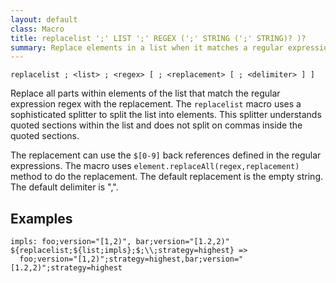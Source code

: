 ```yaml
---
layout: default
class: Macro
title: replacelist ';' LIST ';' REGEX (';' STRING (';' STRING)? )?
summary: Replace elements in a list when it matches a regular expression
---
```


    replacelist ; <list> ; <regex> [ ; <replacement> [ ; <delimiter> ] ]

Replace all parts within elements of the list that match the regular expression regex with the replacement. The `replacelist` macro uses a sophisticated splitter to split the list into elements. This splitter understands quoted sections within the list and does not split on commas inside the quoted sections.

The replacement can use the `$[0-9]` back references defined in the regular expressions. The macro uses `element.replaceAll(regex,replacement)` method to do the replacement. The default replacement is the empty string. The default delimiter is ",".

## Examples

    impls: foo;version="[1,2)", bar;version="[1.2,2)"
    ${replacelist;${list;impls};$;\\;strategy=highest} =>
      foo;version="[1,2)";strategy=highest,bar;version="[1.2,2)";strategy=highest

